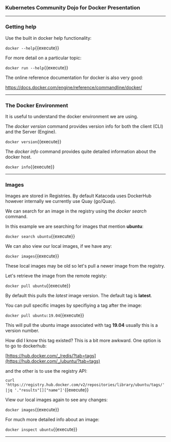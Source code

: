 ### Kubernetes Community Dojo for Docker Presentation
---  
### Getting help

Use the built in docker help functionality:

`docker --help`{{execute}}

For more detail on a particular topic:

`docker run --help`{{execute}}

The online reference documentation for docker is also very good:

https://docs.docker.com/engine/reference/commandline/docker/
 
---

### The Docker Environment

It is useful to understand the docker environment we are using.

The _docker version_ command provides version info for both the client (CLI) and the Server (Engine).

`docker version`{{execute}}

The _docker info_ command provides quite detailed information about the docker host.

`docker info`{{execute}}

----

### Images

Images are stored in Registries. By default Katacoda uses DockerHub however internally we currently use Quay (go/Quay).

We can search for an image in the registry using the _docker search_ command.

In this example we are searching for images that mention **ubuntu**:

`docker search ubuntu`{{execute}} 

We can also view our local images, if we have any:

`docker images`{{execute}}

These local images may be old so let's pull a newer image from the registry.

Let's retrieve the image from the remote registy:

`docker pull ubuntu`{{execute}}

By default this pulls the _latest_ image version. The default tag is **latest**. 

You can pull specific images by specifiying a tag after the image:

`docker pull ubuntu:19.04`{{execute}}

This will pull the ubuntu image associated with tag **19.04** usually this is a version number.

How did I know this tag existed? This is a bit more awkward. One option is to go to dockerhub:

[https://hub.docker.com/_/redis/?tab=tags](https://hub.docker.com/_/ubuntu/?tab=tags)

and the other is to use the registry API:

`curl 'https://registry.hub.docker.com/v2/repositories/library/ubuntu/tags/'|jq '."results"[]["name"]'`{{execute}}

View our local images again to see any changes:

`docker images`{{execute}}

For much more detailed info about an image:

`docker inspect ubuntu`{{execute}}

 ---
